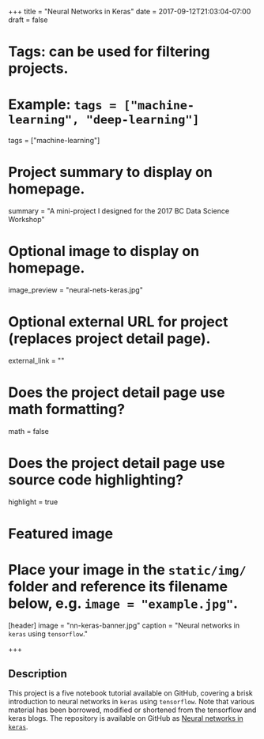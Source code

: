 +++
title = "Neural Networks in Keras"
date = 2017-09-12T21:03:04-07:00
draft = false

# Tags: can be used for filtering projects.
# Example: `tags = ["machine-learning", "deep-learning"]`
tags = ["machine-learning"]

# Project summary to display on homepage.
summary = "A mini-project I designed for the 2017 BC Data Science Workshop"

# Optional image to display on homepage.
image_preview = "neural-nets-keras.jpg"

# Optional external URL for project (replaces project detail page).
external_link = ""

# Does the project detail page use math formatting?
math = false

# Does the project detail page use source code highlighting?
highlight = true

# Featured image
# Place your image in the `static/img/` folder and reference its filename below, e.g. `image = "example.jpg"`.
[header]
image = "nn-keras-banner.jpg"
caption = "Neural networks in `keras` using `tensorflow`."

+++

## Description

This project is a five notebook tutorial available on GitHub, covering a brisk introduction to neural networks in `keras` using `tensorflow`. Note that various material has been borrowed, modified or shortened from the tensorflow and keras blogs. The repository is available on GitHub as [Neural networks in `keras`](https://github.com/bcdataca/workshop-content/tree/master/1-first-week/mini-projects/3-neural-networks). 